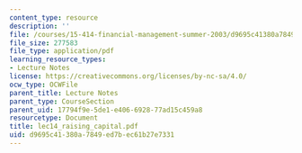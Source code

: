 ```yaml
---
content_type: resource
description: ''
file: /courses/15-414-financial-management-summer-2003/d9695c41380a7849ed7bec61b27e7331_lec14_raising_capital.pdf
file_size: 277583
file_type: application/pdf
learning_resource_types:
- Lecture Notes
license: https://creativecommons.org/licenses/by-nc-sa/4.0/
ocw_type: OCWFile
parent_title: Lecture Notes
parent_type: CourseSection
parent_uid: 17794f9e-5de1-e406-6928-77ad15c459a8
resourcetype: Document
title: lec14_raising_capital.pdf
uid: d9695c41-380a-7849-ed7b-ec61b27e7331
---
```

